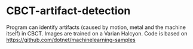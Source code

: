 # CBCT-artifact-detection
Program can identify artifacts (caused by motion, metal and the machine itself) in CBCT. Images are trained on a Varian Halcyon.
Code is based on https://github.com/dotnet/machinelearning-samples
